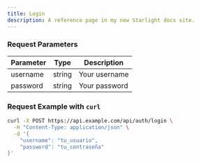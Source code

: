 ```yaml
---
title: Login
description: A reference page in my new Starlight docs site.
---
```


### Request Parameters

| Parameter | Type   | Description                      |
| --------- | ------ | -------------------------------- |
| username  | string | Your username                    |
| password  | string | Your password                    |

### Request Example with `curl`

```bash
curl -X POST https://api.example.com/api/auth/login \
  -H "Content-Type: application/json" \
  -d '{
    "username": "tu_usuario",
    "password": "tu_contraseña"
}'

